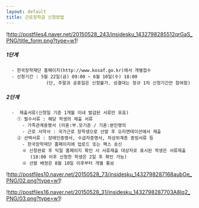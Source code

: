 ```yaml
---
layout: default
title: 근로장학금 신청방법
---
```


!http://postfiles4.naver.net/20150528_243/insidesku_1432798285512qrGaS_PNG/title_form.png?type=w1!

##### 1단계
      - 한국장학재단 홈페이지(http://www.kosaf.go.kr)에서 개별접수
      - 신청기간 : 5월 22일(금) 09:00 ~ 6월 10일(수) 18:00
                   (단, 주말과 공휴일은 신청불가. 성결대는 정규 1차 신청기간만 참여함)
                   
                   
##### 2단계
      -  제출서류(신청일 기준 1개월 이내 발급된 서류만 유효)
        ① 필수서류 : 해당 학생의 제출 서류
          - 가족관계증명서 (미혼:부.모기준 / 기혼:본인명의
          - 근로 서약서 : 국가근로 장학생으로 선발 후 오리엔테이션에서 제출
        ② 선택서류 : 장애인증명서, 수급자증명서, 차상위계층 증빙서류 등
          - 한국장학재단 홈페이지에 업로드 또는 팩스 송신
          ※ 신청완료 후 익일 홈페이지 확인 시 서류제출 대상자로 표시된 학생은 서류제출
             (18:00 이후 신청한 학생은 2일 후 ​확인 가능)
          ※ 선발 배정은 8월 10일 이후부터 개별 통보

!http://postfiles10.naver.net/20150528_73/insidesku_1432798287168aubOe_PNG/02.png?type=w1!


!http://postfiles16.naver.net/20150528_31/insidesku_1432798287703A8Iq2_PNG/03.png?type=w1!
